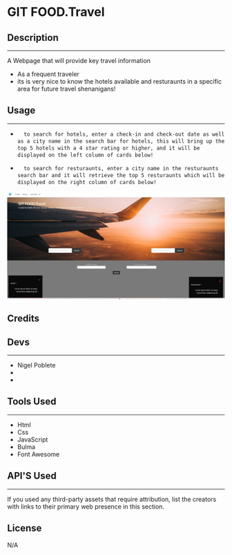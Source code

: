 # GIT FOOD.Travel
## Description
----------------------------------
A Webpage that will provide key travel information

- As a frequent traveler
- its is very nice to know the hotels available and resturaunts in a specific area for future travel shenanigans!


## Usage
----------------------------------
-       to search for hotels, enter a check-in and check-out date as well as a city name in the search bar for hotels, this will bring up the top 5 hotels with a 4 star rating or higher, and it will be displayed on the left column of cards below!

-       to search for resturaunts, enter a city name in the resturaunts search bar and it will retrieve the top 5 resturaunts which will be displayed on the right column of cards below!

![alt text](assest/gitfood-travel-screenshot.jpg)

## Credits


 ## Devs
 ------------- 
- Nigel Poblete
- 
-

## Tools Used
--------------
- Html
- Css
- JavaScript
- Bulma
- Font Awesome

## API'S Used
------------
If you used any third-party assets that require attribution, list the creators with links to their primary web presence in this section.



## License
N/A


